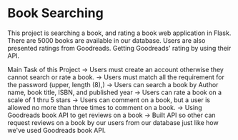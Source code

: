 # Book Searching
This project is searching a book, and rating a book web application in Flask. There are 5000 books are available in our database. Users are also presented ratings from Goodreads. Getting Goodreads' rating by using their API. 

Main Task of this Project
-> Users must create an account otherwise they cannot search or rate a book.
-> Users must match all the requirement for the password (upper, length (8),)
-> Users can search a book by Author name, book title, ISBN, and published year
-> Users can rate a book on a scale of 1 thru 5 stars
-> Users can comment on a book, but a user is allowed no more than three times to comment on a book.
-> Using Goodreads book API to get reviews on a book
-> Built API so other can request reviews on a book by our users from our database just like how we've used Goodreads book API.
